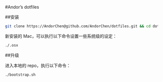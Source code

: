 #Andor’s dotfiles

##安装

```bash
git clone https://AndorChen@github.com/AndorChen/dotfiles.git && cd dotfiles && ./bootstrap.sh
```

新安装的 Mac，可以执行以下命令设置一些系统级的设定：

```bash
./.osx
```

##升级

进入本地的 repo，执行以下命令：

```bash
./bootstrap.sh
```
